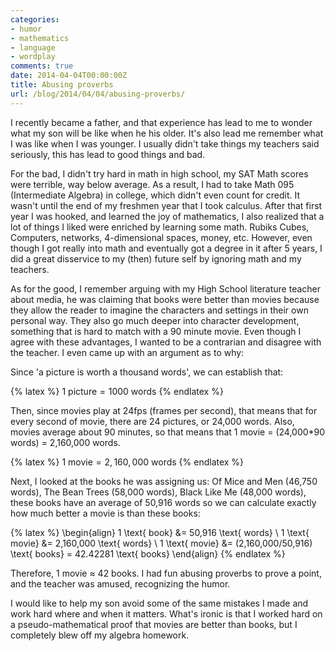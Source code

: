 ```yaml
---
categories:
- humor
- mathematics
- language
- wordplay
comments: true
date: 2014-04-04T00:00:00Z
title: Abusing proverbs
url: /blog/2014/04/04/abusing-proverbs/
---
```


I recently became a father, and that experience has lead to me to wonder what my son will be like when he his older. It's also lead me remember what I was like when I was younger. I usually didn't take things my teachers said seriously, this has lead to good things and bad.

For the bad, I didn't try hard in math in high school, my SAT Math scores were terrible, way below average. As a result, I had to take Math 095 (Intermediate Algebra) in college, which didn't even count for credit. It wasn't until the end of my freshmen year that I took calculus. After that first year I was hooked, and learned the joy of mathematics, I also realized that a lot of things I liked were enriched by learning some math. Rubiks Cubes, Computers, networks, 4-dimensional spaces, money, etc. However, even though I got really into math and eventually got a degree in it after 5 years, I did a great disservice to my (then) future self by ignoring math and my teachers.

As for the good, I remember arguing with my High School literature teacher about media, he was claiming that books were better than movies because they allow the reader to imagine the characters and settings in their own personal way. They also go much deeper into character development, something that is hard to match with a 90 minute movie. Even though I agree with these advantages, I wanted to be a contrarian and disagree with the teacher. I even came up with an argument as to why:

Since 'a picture is worth a thousand words', we can establish that:

{% latex %}
$1 \text{ picture} = 1000 \text{ words}$
{% endlatex %}

Then, since movies play at 24fps (frames per second), that means that for every second of movie, there are 24 pictures, or 24,000 words. Also, movies average about 90 minutes, so that means that 1 movie = (24,000*90 words) = 2,160,000 words.

{% latex %}
$1 \text{ movie} = 2,160,000 \text{ words}$
{% endlatex %}

Next, I looked at the books he was assigning us: Of Mice and Men (46,750 words), The Bean Trees (58,000 words), Black Like Me (48,000 words), these books have an average of 50,916 words so we can calculate exactly how much better a movie is than these books:


{% latex %}
\begin{align}
  1 \text{ book} &= 50,916 \text{ words} \\
  1 \text{ movie} &= 2,160,000 \text{ words} \\
  1 \text{ movie} &= (2,160,000/50,916) \text{ books} = 42.42281 \text{ books}
\end{align}
{% endlatex %}

Therefore, 1 movie &#8776; 42 books. I had fun abusing proverbs to prove a point, and the teacher was amused, recognizing the humor.

I would like to help my son avoid some of the same mistakes I made and work hard where and when it matters. What's ironic is that I worked hard on a pseudo-mathematical proof that movies are better than books, but I completely blew off my algebra homework.


